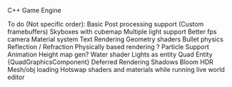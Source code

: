 C++ Game Engine 

To do (Not specific order): 
Basic Post processing support (Custom framebuffers)
Skyboxes with cubemap
Multiple light support
Better fps camera
Material system 
Text Rendering
Geometry shaders
Bullet physics
Reflection / Refraction
Physically based rendering ? 
Particle Support
Animation 
Height map gen?
Water shader
Lights as entity
Quad Entity {QuadGraphicsComponent}
Deferred Rendering 
Shadows
Bloom
HDR
Mesh/obj loading 
Hotswap shaders and materials while running live
world editor 
